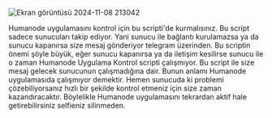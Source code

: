 ![Ekran görüntüsü 2024-11-08 213042](https://github.com/user-attachments/assets/2d6ad775-bc70-4790-8130-70ccfa6851f2)

Humanode uygulamasını kontrol için bu scripti'de kurmalısınız. Bu script sadece sunucuları takip ediyor. Yani sunucu ile bağlantı kurulamazsa ya da sunucu kapanırsa size mesaj gönderiyor telegram üzerinden. Bu scriptin önemi şöyle büyük, eğer sunucu kapanırsa ya da iletişim kesilirse sunucu ile o zaman Humanode Uygulama Kontrol scripti çalışmıyor. Bu script ile size mesaj gelecek sunucunun çalışmadığına dair. Bunun anlamı Humanode uygulamasıda çalışmıyor demektir. Hemen sunucuda ki problemi çözebiliyorsanız hızlı bir şekilde kontrol etmeniz için size zaman kazandıracaktır. Böylelikle Humanode uygulamasını tekrardan aktif hale getirebilirsiniz selfieniz silinmeden.

